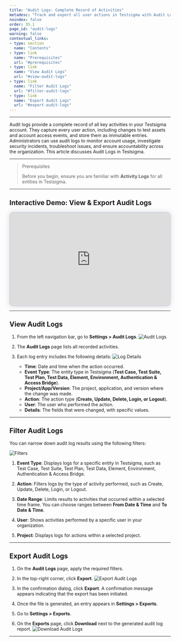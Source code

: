 ```yaml
---
title: "Audit Logs: Complete Record of Activities"
metadesc: "Track and export all user actions in Testsigma with Audit Logs. Monitor activity, ensure accountability, and support security and compliance reviews in Testsigma."
noindex: false
order: 35.1
page_id: "audit-logs"
warning: false
contextual_links:
- type: section
  name: "Contents"
- type: link
  name: "Prerequisites"
  url: "#prerequisites"
- type: link
  name: "View Audit Logs"
  url: "#view-audit-logs"
- type: link
  name: "Filter Audit Logs"
  url: "#filter-audit-logs"
- type: link
  name: "Export Audit Logs"
  url: "#export-audit-logs"
---
```


---

Audit logs provide a complete record of all key activities in your Testsigma account. They capture every user action, including changes to test assets and account access events, and store them as immutable entries. Administrators can use audit logs to monitor account usage, investigate security incidents, troubleshoot issues, and ensure accountability across the organization. This article discusses Audit Logs in Testsigma. 

---

> <p id="prerequisites">Prerequisites</p>
> 
> Before you begin, ensure you are familiar with **Activity Logs** for all entities in Testsigma.

---

## **Interactive Demo: View & Export Audit Logs**

<div>
  <script async src="https://js.storylane.io/js/v2/storylane.js"></script>
  <div class="sl-embed" style="position:relative;padding-bottom:calc(53.40% + 25px);width:100%;height:0;transform:scale(1)">
    <iframe loading="lazy" class="sl-demo" src="https://app.storylane.io/demo/fuonqtppyhan?embed=inline" name="sl-embed" allow="fullscreen" allowfullscreen style="position:absolute;top:0;left:0;width:100%!important;height:100%!important;border:1px solid rgba(63,95,172,0.35);box-shadow: 0px 0px 18px rgba(26, 19, 72, 0.15);border-radius:10px;box-sizing:border-box;"></iframe>
  </div>
</div>

---

## **View Audit Logs**

1. From the left navigation bar, go to **Settings > Audit Logs**.
   ![Audit Logs](https://s3.amazonaws.com/static-docs.testsigma.com/new_images/projects/Updated_Doc_Images/Audit_Logs_Navigation.png)

2. The **Audit Logs** page lists all recorded activities.

3. Each log entry includes the following details:
   ![Log Details](https://s3.amazonaws.com/static-docs.testsigma.com/new_images/projects/Updated_Doc_Images/Log_details.png)   
   - **Time**: Date and time when the action occurred.
   - **Event Type**: The entity type in Testsigma (**Test Case, Test Suite, Test Plan, Test Data, Element, Environment, Authentication & Access Bridge**).
   - **Project/App/Version**: The project, application, and version where the change was made.
   - **Action**: The action type (**Create, Update, Delete, Login, or Logout**).
   - **User**: The user who performed the action.
   - **Details**: The fields that were changed, with specific values.

---

## **Filter Audit Logs**

You can narrow down audit log results using the following filters:

![Filters](https://s3.amazonaws.com/static-docs.testsigma.com/new_images/projects/Updated_Doc_Images/Filter_Audit_Logs.png)

1. **Event Type**: Displays logs for a specific entity in Testsigma, such as Test Case, Test Suite, Test Plan, Test Data, Element, Environment, Authentication & Access Bridge. 

2. **Action**: Filters logs by the type of activity performed, such as Create, Update, Delete, Login, or Logout.

3. **Date Range**: Limits results to activities that occurred within a selected time frame. You can choose ranges between **From Date & Time** and **To Date & Time**.

4. **User**: Shows activities performed by a specific user in your organization.

5. **Project**: Displays logs for actions within a selected project.

---

## **Export Audit Logs**

1. On the **Audit Logs** page, apply the required filters.

2. In the top-right corner, click **Export**.
   ![Export Audit Logs](https://s3.amazonaws.com/static-docs.testsigma.com/new_images/projects/Updated_Doc_Images/Export_Audit_Logs.png)

3. In the confirmation dialog, click **Export**. A confirmation message appears indicating that the export has been initiated.

4. Once the file is generated, an entry appears in **Settings > Exports**.

5. Go to **Settings > Exports**.

6. On the **Exports** page, click **Download** next to the generated audit log report.
   ![Download Audit Logs](https://s3.amazonaws.com/static-docs.testsigma.com/new_images/projects/Updated_Doc_Images/Download_Audit_Logs.png)

---